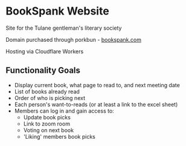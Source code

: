 # BookSpank Website

Site for the Tulane gentleman's literary society

Domain purchased through porkbun - [bookspank.com](https://bookspank.com)

Hosting via Cloudflare Workers

## Functionality Goals
- Display current book, what page to read to, and next meeting date
- List of books already read
- Order of who is picking next
- Each person's want-to-reads (or at least a link to the excel sheet)
- Members can log in and gain access to:
    - Update book picks
    - Link to zoom room
    - Voting on next book
    - 'Liking' members book picks
